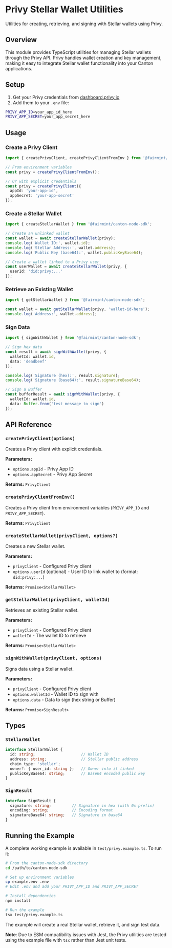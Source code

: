# Privy Stellar Wallet Utilities

Utilities for creating, retrieving, and signing with Stellar wallets using Privy.

## Overview

This module provides TypeScript utilities for managing Stellar wallets through the Privy API. Privy handles wallet creation and key management, making it easy to integrate Stellar wallet functionality into your Canton applications.

## Setup

1. Get your Privy credentials from [dashboard.privy.io](https://dashboard.privy.io/)
2. Add them to your `.env` file:

```bash
PRIVY_APP_ID=your_app_id_here
PRIVY_APP_SECRET=your_app_secret_here
```

## Usage

### Create a Privy Client

```typescript
import { createPrivyClient, createPrivyClientFromEnv } from '@fairmint/canton-node-sdk';

// From environment variables
const privy = createPrivyClientFromEnv();

// Or with explicit credentials
const privy = createPrivyClient({
  appId: 'your-app-id',
  appSecret: 'your-app-secret'
});
```

### Create a Stellar Wallet

```typescript
import { createStellarWallet } from '@fairmint/canton-node-sdk';

// Create an unlinked wallet
const wallet = await createStellarWallet(privy);
console.log('Wallet ID:', wallet.id);
console.log('Stellar Address:', wallet.address);
console.log('Public Key (base64):', wallet.publicKeyBase64);

// Create a wallet linked to a Privy user
const userWallet = await createStellarWallet(privy, {
  userId: 'did:privy:...'
});
```

### Retrieve an Existing Wallet

```typescript
import { getStellarWallet } from '@fairmint/canton-node-sdk';

const wallet = await getStellarWallet(privy, 'wallet-id-here');
console.log('Address:', wallet.address);
```

### Sign Data

```typescript
import { signWithWallet } from '@fairmint/canton-node-sdk';

// Sign hex data
const result = await signWithWallet(privy, {
  walletId: wallet.id,
  data: 'deadbeef'
});

console.log('Signature (hex):', result.signature);
console.log('Signature (base64):', result.signatureBase64);

// Sign a Buffer
const bufferResult = await signWithWallet(privy, {
  walletId: wallet.id,
  data: Buffer.from('test message to sign')
});
```

## API Reference

### `createPrivyClient(options)`

Creates a Privy client with explicit credentials.

**Parameters:**
- `options.appId` - Privy App ID
- `options.appSecret` - Privy App Secret

**Returns:** `PrivyClient`

### `createPrivyClientFromEnv()`

Creates a Privy client from environment variables (`PRIVY_APP_ID` and `PRIVY_APP_SECRET`).

**Returns:** `PrivyClient`

### `createStellarWallet(privyClient, options?)`

Creates a new Stellar wallet.

**Parameters:**
- `privyClient` - Configured Privy client
- `options.userId` (optional) - User ID to link wallet to (format: `did:privy:...`)

**Returns:** `Promise<StellarWallet>`

### `getStellarWallet(privyClient, walletId)`

Retrieves an existing Stellar wallet.

**Parameters:**
- `privyClient` - Configured Privy client
- `walletId` - The wallet ID to retrieve

**Returns:** `Promise<StellarWallet>`

### `signWithWallet(privyClient, options)`

Signs data using a Stellar wallet.

**Parameters:**
- `privyClient` - Configured Privy client
- `options.walletId` - Wallet ID to sign with
- `options.data` - Data to sign (hex string or Buffer)

**Returns:** `Promise<SignResult>`

## Types

### `StellarWallet`

```typescript
interface StellarWallet {
  id: string;                    // Wallet ID
  address: string;               // Stellar public address
  chain_type: 'stellar';
  owner?: { user_id: string };   // Owner info if linked
  publicKeyBase64: string;       // Base64 encoded public key
}
```

### `SignResult`

```typescript
interface SignResult {
  signature: string;         // Signature in hex (with 0x prefix)
  encoding: string;          // Encoding format
  signatureBase64: string;   // Signature in base64
}
```

## Running the Example

A complete working example is available in `test/privy.example.ts`. To run it:

```bash
# From the canton-node-sdk directory
cd /path/to/canton-node-sdk

# Set up environment variables
cp example.env .env
# Edit .env and add your PRIVY_APP_ID and PRIVY_APP_SECRET

# Install dependencies
npm install

# Run the example
tsx test/privy.example.ts
```

The example will create a real Stellar wallet, retrieve it, and sign test data.

**Note**: Due to ESM compatibility issues with Jest, the Privy utilities are tested using the example file with `tsx` rather than Jest unit tests.
